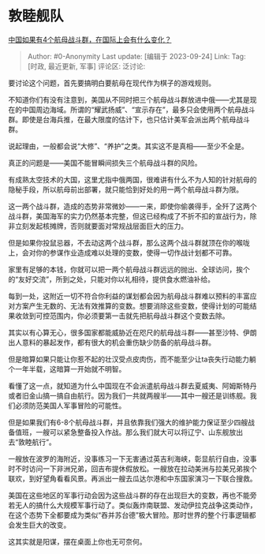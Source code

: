 # 敦睦舰队
[中国如果有4个航母战斗群，在国际上会有什么变化？](https://www.zhihu.com/question/374849653/answer/3019309494)

> Author: #0-Anonymity
> Last update: [编辑于 2023-09-24]
> Link:
> Tag: [时政, 最近更新, 军事]
> 评论区:
> 泛讨论:

要讨论这个问题，首先要搞明白要航母在现代作为棋子的游戏规则。

不知道你们有没有注意到，美国从不同时把三个航母战斗群放进中俄——尤其是现在的中国周边海域。所谓的“耀武扬威”、“宣示存在”，最多只会使用两个航母战斗群。即使是台海兵推，在最大限度的估计下，也只估计美军会派出两个航母战斗群。

说起理由，一般都会说“大修”、“养护”之类。其实这不是真相——至少不全是。

真正的问题是——美国不能冒瞬间损失三个航母战斗群的风险。

有成熟太空技术的大国，这里尤指中俄两国，很难讲有什么不为人知的针对航母的隐秘手段，所以航母前出部署，就只能恰到好处的用一两个航母战斗群为限。

这一两个战斗群，造成的态势非常微妙——一来，即使你偷袭得手，全歼了这两个战斗群，美国海军的实力仍然基本完整，但这已经构成了不折不扣的宣战行为，除非立刻发起核摊牌，否则就要面对常规战层面巨大的压力。

但是如果你投鼠忌器，不去动这两个战斗群，那么这两个战斗群就顶在你的喉咙上，会对你的参谋作业造成难以处理的变数，使得一切作战计划都不可靠。

家里有足够的本钱，你就可以把一两个航母战斗群远远的抛出、全球访问，挨个的“友好交流”，所到之处，只能对你以礼相待，提供食水燃油补给。

每到一处，这附近一切不符合你利益的谋划都会因为航母战斗群难以预料的丰富应对方案产生无数的、无法有效推算的变数。想要消除这些变数，使得计划的可能结果收敛到可控范围内，你必须要第一击就先把航母战斗群这个变数去除。

其实以有心算无心，很多国家都能威胁近在咫尺的航母战斗群——甚至沙特、伊朗出人意料的暴起发作，都有很大的机会重伤缺少防备的航母战斗群。

但是暗算如果只能让你惹不起的壮汉受点皮肉伤，而不能至少让ta丧失行动能力躺个一年半载，这暗算一开始就不明智。

看懂了这一点，就知道为什么中国现在不会派遣航母战斗群去夏威夷、阿姆斯特丹或者旧金山搞一搞自由航行。因为我们一共就两艘半——其中一艘还是训练舰。我们必须防范美国人军事冒险的可能性。

但是如果我们有6-8个航母战斗群，并且依靠我们强大的维护能力保证至少四艘战备值班，一艘可以紧急整备投入作战。那么我们就大可以将辽宁、山东舰放出去“敦睦航行”。

一艘放在波罗的海附近，没事练习一下无害通过英吉利海峡，彰显航行自由，没事时不时访问一下非洲兄弟，回吉布提休假放松。一艘放在拉动美洲与拉美兄弟挨个联欢，到好望角看看风景。再派出一艘去瓜达尔港和中东国家演习一下联合搜救。

美国在这些地区的军事行动会因为这些战斗群的存在出现巨大的变数，再也不能旁若无人的搞什么大规模军事行动了。类似轰炸南联盟、发动伊拉克战争这类动作，在这个态势下全都要成为类似“吞并苏台德”极大冒险。那时世界的整个行事逻辑都会发生巨大的改变。

这其实就是阳谋，摆在桌面上你也无可奈何。